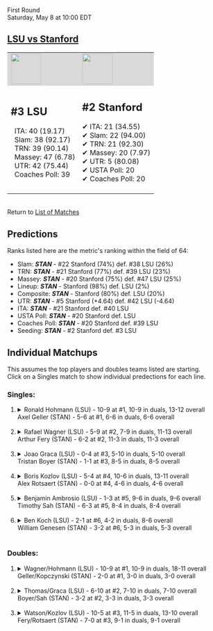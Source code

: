 First Round  
Saturday, May 8 at 10:00 EDT
## [LSU vs Stanford](https://www.ncaa.com/game/5833379) 

<table><tr style="background-color: #d9d9d9 !important"><td><img src="https://www.ncaa.com/sites/default/files/images/logos/schools/l/lsu.70.png" width="70" height="70" /></td><td><img src="https://www.ncaa.com/sites/default/files/images/logos/schools/s/stanford.70.png" width="70" height="70" /></td></tr><tr>
<td>  

<h2>#3 LSU</h2>  
&nbsp; ITA: 40 (19.17)<br>  
&nbsp; Slam: 38 (92.17)<br>  
&nbsp; TRN: 39 (90.14)<br>  
&nbsp; Massey: 47 (6.78)<br>  
&nbsp; UTR: 42 (75.44)<br>  
&nbsp; Coaches Poll: 39<br>  
<br>  

</td>
<td>  

<h2>#2 Stanford</h2>  
&#10004; ITA: 21 (34.55)<br>  
&#10004; Slam: 22 (94.00)<br>  
&#10004; TRN: 21 (92.30)<br>  
&#10004; Massey: 20 (7.97)<br>  
&#10004; UTR: 5 (80.08)<br>  
&#10004; USTA Poll: 20<br>  
&#10004; Coaches Poll: 20<br>  
<br>  

</td>
</tr></table>  


<br>Return to [List of Matches](../index.md)  

## Predictions  

Ranks listed here are the metric's ranking within the field of 64:  
- Slam: ***STAN*** - #22 Stanford (74%) def. #38 LSU (26%)  
- TRN: ***STAN*** - #21 Stanford (77%) def. #39 LSU (23%)  
- Massey: ***STAN*** - #20 Stanford (75%) def. #47 LSU (25%)  
- Lineup: ***STAN*** - Stanford (98%) def. LSU (2%)  
- Composite: ***STAN*** - Stanford (80%) def. LSU (20%)  
- UTR: ***STAN*** - #5 Stanford (+4.64) def. #42 LSU (-4.64)  
- ITA: ***STAN*** - #21 Stanford def. #40 LSU  
- USTA Poll: ***STAN*** - #20 Stanford def. LSU  
- Coaches Poll: ***STAN*** - #20 Stanford def. #39 LSU  
- Seeding: ***STAN*** - #2 Stanford def. #3 LSU  

## Individual Matchups  
This assumes the top players and doubles teams listed are starting.  
Click on a Singles match to show individual predections for each line.  

### Singles:  

<ol>
<li><details>
<summary markdown="span">Ronald Hohmann (LSU) - 10-9 at #1, 10-9 in duals, 13-12 overall<br>Axel Geller (STAN) - 5-6 at #1, 6-6 in duals, 6-6 overall</summary>
<h4>Predictions</h4><ul>
<li>Slam: <b><i>STAN</i></b> - Geller (70%) def. Hohmann (30%)</li>  
<li>TRN: <b><i>STAN</i></b> - Geller (80%) def. Hohmann (20%)</li>  
<li>Massey: <b><i>STAN</i></b> - Geller (75%) def. Hohmann (25%)</li>  
<li>UTR: <b><i>STAN</i></b> - Geller (80%) def. Hohmann (20%)</li>  
<li>Composite: <b><i>STAN</i></b> - Geller (76%) def. Hohmann (24%)</li>  
<li>ITA: <b><i>LSU</i></b> - Hohmann (23.83) def. Geller (6.21)</li>  
</ul>
</details>&nbsp;</li>
<li><details>
<summary markdown="span">Rafael Wagner (LSU) - 5-9 at #2, 7-9 in duals, 11-13 overall<br>Arthur Fery (STAN) - 6-2 at #2, 11-3 in duals, 11-3 overall</summary>
<h4>Predictions</h4><ul>
<li>Slam: <b><i>STAN</i></b> - Fery (86%) def. Wagner (14%)</li>  
<li>TRN: <b><i>STAN</i></b> - Fery (92%) def. Wagner (8%)</li>  
<li>Massey: <b><i>STAN</i></b> - Fery (75%) def. Wagner (25%)</li>  
<li>UTR: <b><i>STAN</i></b> - Fery (94%) def. Wagner (6%)</li>  
<li>Composite: <b><i>STAN</i></b> - Fery (86%) def. Wagner (14%)</li>  
<li>ITA: <b><i>STAN</i></b> - Fery (8.87) def. Wagner (6.22)</li>  
</ul>
</details>&nbsp;</li>
<li><details>
<summary markdown="span">Joao Graca (LSU) - 0-4 at #3, 5-10 in duals, 5-10 overall<br>Tristan Boyer (STAN) - 1-1 at #3, 8-5 in duals, 8-5 overall</summary>
<h4>Predictions</h4><ul>
<li>Slam: <b><i>STAN</i></b> - Boyer (86%) def. Graca (14%)</li>  
<li>TRN: <b><i>STAN</i></b> - Boyer (87%) def. Graca (13%)</li>  
<li>Massey: <b><i>STAN</i></b> - Boyer (75%) def. Graca (25%)</li>  
<li>UTR: <b><i>STAN</i></b> - Boyer (93%) def. Graca (7%)</li>  
<li>Composite: <b><i>STAN</i></b> - Boyer (85%) def. Graca (15%)</li>  
<li>ITA: <b><i>STAN</i></b> - Boyer (2.12) def. Graca (1.37)</li>  
</ul>
</details>&nbsp;</li>
<li><details>
<summary markdown="span">Boris Kozlov (LSU) - 5-4 at #4, 10-6 in duals, 13-11 overall<br>Alex Rotsaert (STAN) - 0-0 at #4, 4-6 in duals, 4-6 overall</summary>
<h4>Predictions</h4><ul>
<li>Slam: <b><i>STAN</i></b> - Rotsaert (88%) def. Kozlov (12%)</li>  
<li>TRN: <b><i>STAN</i></b> - Rotsaert (83%) def. Kozlov (17%)</li>  
<li>Massey: <b><i>STAN</i></b> - Rotsaert (75%) def. Kozlov (25%)</li>  
<li>UTR: <b><i>STAN</i></b> - Rotsaert (83%) def. Kozlov (17%)</li>  
<li>Composite: <b><i>STAN</i></b> - Rotsaert (82%) def. Kozlov (18%)</li>  
<li>ITA: <b><i>STAN</i></b> - Rotsaert (1.37) def. Kozlov (1.32)</li>  
</ul>
</details>&nbsp;</li>
<li><details>
<summary markdown="span">Benjamin Ambrosio (LSU) - 1-3 at #5, 9-6 in duals, 9-6 overall<br>Timothy Sah (STAN) - 6-3 at #5, 8-4 in duals, 8-4 overall</summary>
<h4>Predictions</h4><ul>
<li>Slam: <b><i>STAN</i></b> - Sah (85%) def. Ambrosio (15%)</li>  
<li>TRN: <b><i>STAN</i></b> - Sah (82%) def. Ambrosio (18%)</li>  
<li>Massey: <b><i>STAN</i></b> - Sah (75%) def. Ambrosio (25%)</li>  
<li>UTR: <b><i>STAN</i></b> - Sah (90%) def. Ambrosio (10%)</li>  
<li>Composite: <b><i>STAN</i></b> - Sah (83%) def. Ambrosio (17%)</li>  
<li>ITA: <b><i>STAN</i></b> - Sah (2.32) def. Ambrosio (1.97)</li>  
</ul>
</details>&nbsp;</li>
<li><details>
<summary markdown="span">Ben Koch (LSU) - 2-1 at #6, 4-2 in duals, 8-6 overall<br>William Genesen (STAN) - 3-2 at #6, 5-3 in duals, 5-3 overall</summary>
<h4>Predictions</h4><ul>
<li>Slam: <b><i>STAN</i></b> - Genesen (71%) def. Koch (29%)</li>  
<li>TRN: <b><i>STAN</i></b> - Genesen (78%) def. Koch (22%)</li>  
<li>Massey: <b><i>STAN</i></b> - Genesen (75%) def. Koch (25%)</li>  
<li>UTR: <b><i>STAN</i></b> - Genesen (79%) def. Koch (21%)</li>  
<li>Composite: <b><i>STAN</i></b> - Genesen (76%) def. Koch (24%)</li>  
<li>ITA: <b><i>STAN</i></b> - Genesen (1.81) def. Koch (1.76)</li>  
</ul>
</details>&nbsp;</li>
</ol>

### Doubles:  

<ol>
<li><details>
<summary markdown="span">Wagner/Hohmann (LSU) - 10-9 at #1, 10-9 in duals, 18-11 overall<br>Geller/Kopczynski (STAN) - 2-0 at #1, 3-0 in duals, 3-0 overall</summary>
<br>Sorry, we don't have any metrics for this match
</details>&nbsp;</li>
<li><details>
<summary markdown="span">Thomas/Graca (LSU) - 6-10 at #2, 7-10 in duals, 7-10 overall<br>Boyer/Sah (STAN) - 3-2 at #2, 3-3 in duals, 3-3 overall</summary>
<br>Sorry, we don't have any metrics for this match
</details>&nbsp;</li>
<li><details>
<summary markdown="span">Watson/Kozlov (LSU) - 10-5 at #3, 11-5 in duals, 13-10 overall<br>Fery/Rotsaert (STAN) - 7-0 at #3, 9-1 in duals, 9-1 overall</summary>
<br>Sorry, we don't have any metrics for this match
</details>&nbsp;</li>
</ol>